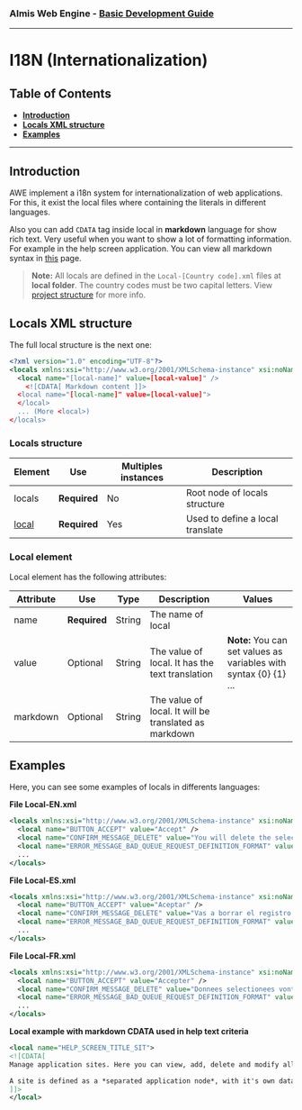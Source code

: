 ### Almis Web Engine - **[Basic Development Guide](basic-developer-guide.md)**

---

# **I18N (Internationalization)**

## Table of Contents

* **[Introduction](#introduction)**
* **[Locals XML structure](#local-xml-structure)**
* **[Examples](#examples)**

---

## Introduction

AWE implement a i18n system for internationalization of web applications. For this, it exist the local files where containing the literals in different languages.

Also you can add `CDATA` tag inside local in **markdown** language for show rich text. Very useful when you want to show a lot of formatting information. For example in the help screen application. You can view all markdown syntax in [this](https://wiki.almis.com/help/markdown/markdown) page.

> **Note:** All locals are defined in the `Local-[Country code].xml` files at **local folder**. The country codes must be two capital letters.  View [project structure](basic-developer-guide.md#global-folder)  for more info.

## Locals XML structure

The full local structure is the next one:

```xml
<?xml version="1.0" encoding="UTF-8"?>
<locals xmlns:xsi="http://www.w3.org/2001/XMLSchema-instance" xsi:noNamespaceSchemaLocation="../../sch/local.xsd">
  <local name="[local-name]" value=[local-value]" />
    <![CDATA[ Markdown content ]]>
  <local name="[local-name]" value=[local-value]">
  </local>
  ... (More <local>)
</locals>
```

### Locals structure


| Element     | Use      | Multiples instances    | Description                                        |
| ----------- | ---------|------------------------|----------------------------------------------------|
| locals| **Required** | No | Root node of locals structure |
| [local](#local-element) | **Required** | Yes | Used to define a local translate |


### Local element

Local element has the following attributes:

| Attribute   | Use      | Type      |  Description                    |   Values                                           |
| ----------- | ---------|-----------|---------------------------------|----------------------------------------------------|
| name | **Required** | String | The name of local           |   |
| value | Optional | String | The value of local. It has the text translation          | **Note:** You can set values as variables with syntax {0} {1} ...  |
| markdown | Optional  | String | The value of local. It will be translated as markdown | |

## Examples

Here, you can see some examples of locals in differents languages:



**File Local-EN.xml**
```xml
<locals xmlns:xsi="http://www.w3.org/2001/XMLSchema-instance" xsi:noNamespaceSchemaLocation="../../sch/local.xsd">
  <local name="BUTTON_ACCEPT" value="Accept" />
  <local name="CONFIRM_MESSAGE_DELETE" value="You will delete the selected records. Do you agree?" />
  <local name="ERROR_MESSAGE_BAD_QUEUE_REQUEST_DEFINITION_FORMAT" value="Bad request definition format for queue {0}" />
  ...
</locals>
```



**File Local-ES.xml**
```xml
<locals xmlns:xsi="http://www.w3.org/2001/XMLSchema-instance" xsi:noNamespaceSchemaLocation="../../sch/local.xsd">
  <local name="BUTTON_ACCEPT" value="Aceptar" />
  <local name="CONFIRM_MESSAGE_DELETE" value="Vas a borrar el registro seleccionado. ¿Estás de acuerdo?" />
  <local name="ERROR_MESSAGE_BAD_QUEUE_REQUEST_DEFINITION_FORMAT" value="El formato de la petición a la cola {0} es erróneo" />
  ...
</locals>
```



**File Local-FR.xml**
```xml
<locals xmlns:xsi="http://www.w3.org/2001/XMLSchema-instance" xsi:noNamespaceSchemaLocation="../../sch/local.xsd">
  <local name="BUTTON_ACCEPT" value="Accepter" />
  <local name="CONFIRM_MESSAGE_DELETE" value="Donnees selectionees vont etre effacees. Etes vous d&apos;accord?" />
  <local name="ERROR_MESSAGE_BAD_QUEUE_REQUEST_DEFINITION_FORMAT" value="Le format du message pour l&apos;envoy à la queue {0} n&apos;a pas été définie" />
  ...
</locals>
```



**Local example with markdown CDATA used in help text criteria**
```xml
<local name="HELP_SCREEN_TITLE_SIT">
<![CDATA[
Manage application sites. Here you can view, add, delete and modify all application sites.

A site is defined as a *separated application node*, with it's own databases and modules.
]]>
</local>
```